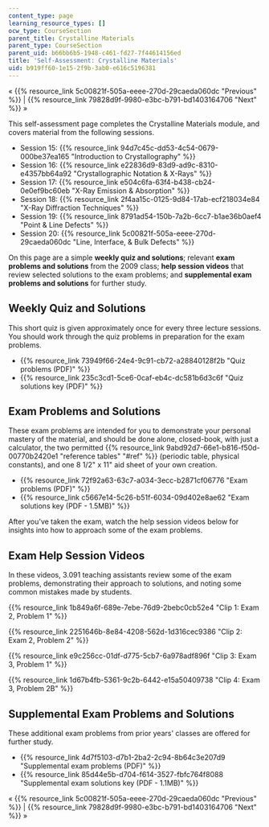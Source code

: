 ```yaml
---
content_type: page
learning_resource_types: []
ocw_type: CourseSection
parent_title: Crystalline Materials
parent_type: CourseSection
parent_uid: b66bb6b5-1948-c461-fd27-7f44614156ed
title: 'Self-Assessment: Crystalline Materials'
uid: b919ff60-1e15-2f9b-3ab0-e616c5196381
---
```


« {{% resource_link 5c00821f-505a-eeee-270d-29caeda060dc "Previous" %}} | {{% resource_link 79828d9f-9980-e3bc-b791-bd1403164706 "Next" %}} »

This self-assessment page completes the Crystalline Materials module, and covers material from the following sessions.

*   Session 15: {{% resource_link 94d7c45c-dd53-4c54-0679-000be37ea165 "Introduction to Crystallography" %}}
*   Session 16: {{% resource_link e22836d9-83d9-ad9c-8310-e4357bb64a92 "Crystallographic Notation & X-Rays" %}}
*   Session 17: {{% resource_link e504c6fa-63f4-b438-cb24-0e0ef9bc60eb "X-Ray Emission & Absorption" %}}
*   Session 18: {{% resource_link 2f4aa15c-0125-9d84-17ab-ecf218034e84 "X-Ray Diffraction Techniques" %}}
*   Session 19: {{% resource_link 8791ad54-150b-7a2b-6cc7-b1ae36b0aef4 "Point & Line Defects" %}}
*   Session 20: {{% resource_link 5c00821f-505a-eeee-270d-29caeda060dc "Line, Interface, & Bulk Defects" %}}

On this page are a simple **weekly quiz and solutions**; relevant **exam problems and solutions** from the 2009 class; **help session videos** that review selected solutions to the exam problems; and **supplemental exam problems and solutions** for further study.

Weekly Quiz and Solutions
-------------------------

This short quiz is given approximately once for every three lecture sessions. You should work through the quiz problems in preparation for the exam problems.

*   {{% resource_link 73949f66-24e4-9c91-cb72-a28840128f2b "Quiz problems (PDF)" %}}
*   {{% resource_link 235c3cd1-5ce6-0caf-eb4c-dc581b6d3c6f "Quiz solutions key (PDF)" %}}

Exam Problems and Solutions
---------------------------

These exam problems are intended for you to demonstrate your personal mastery of the material, and should be done alone, closed-book, with just a calculator, the two permitted {{% resource_link 9abd92d7-66e1-b816-f50d-00770b2420e1 "reference tables" "#ref" %}} (periodic table, physical constants), and one 8 1/2" x 11" aid sheet of your own creation.

*   {{% resource_link 72f92a63-63c7-a034-3ecc-b2871cf06776 "Exam problems (PDF)" %}}
*   {{% resource_link c5667e14-5c26-b51f-6034-09d402e8ae62 "Exam solutions key (PDF - 1.5MB)" %}}

After you've taken the exam, watch the help session videos below for insights into how to approach some of the exam problems.

Exam Help Session Videos
------------------------

In these videos, 3.091 teaching assistants review some of the exam problems, demonstrating their approach to solutions, and noting some common mistakes made by students.

{{% resource_link 1b849a6f-689e-7ebe-76d9-2bebc0cb52e4 "Clip 1: Exam 2, Problem 1" %}}

{{% resource_link 2251646b-8e84-4208-562d-1d316cec9386 "Clip 2: Exam 2, Problem 2" %}}

{{% resource_link e9c256cc-01df-d775-5cb7-6a978adf896f "Clip 3: Exam 3, Problem 1" %}}

{{% resource_link 1d67b4fb-5361-9c2b-6442-e15a50409738 "Clip 4: Exam 3, Problem 2B" %}}

Supplemental Exam Problems and Solutions
----------------------------------------

These additional exam problems from prior years' classes are offered for further study.

*   {{% resource_link 4d7f5103-d7b1-2ba2-2c94-8b64c3e207d9 "Supplemental exam problems (PDF)" %}}
*   {{% resource_link 85d44e5b-d704-f614-3527-fbfc764f8088 "Supplemental exam solutions key (PDF - 1.1MB)" %}}

« {{% resource_link 5c00821f-505a-eeee-270d-29caeda060dc "Previous" %}} | {{% resource_link 79828d9f-9980-e3bc-b791-bd1403164706 "Next" %}} »